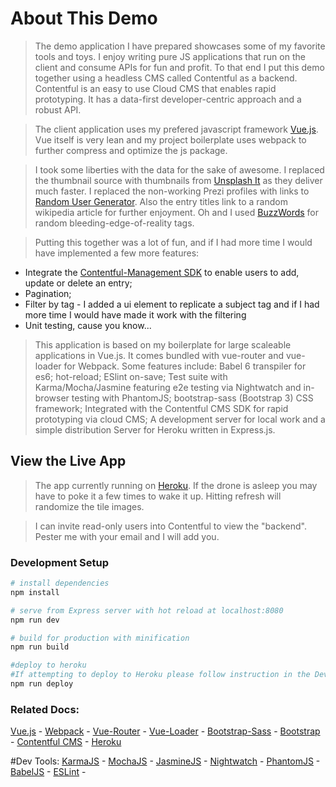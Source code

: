 # About This Demo

> The demo application I have prepared showcases some of my favorite tools and toys.  I enjoy writing pure JS applications that run on the client and consume APIs for fun and profit. To that end I put this demo together using a headless CMS called Contentful as a backend.  Contentful is an easy to use Cloud CMS that enables rapid prototyping. It has a data-first developer-centric approach and a robust API.  

> The client application uses my prefered javascript framework [Vue.js](http://vuejs.org/guide/).  Vue itself is very lean and my project boilerplate uses webpack to further compress and optimize the js package. 

> I took some liberties with the data for the sake of awesome.  I replaced the thumbnail source with thumbnails from [Unsplash It](https://unsplash.it/) as they deliver much faster.  I replaced the non-working Prezi profiles with links to [Random User Generator](https://randomuser.me/). Also the entry titles link to a random wikipedia article for further enjoyment.  Oh and I used [BuzzWords](https://github.com/wooorm/buzzwords) for random bleeding-edge-of-reality tags.

> Putting this together was a lot of fun, and if I had more time I would have implemented a few more features: 
- Integrate the [Contentful-Management SDK](https://www.npmjs.com/package/contentful-management) to enable users to add, update or delete an entry;  
- Pagination; 
- Filter by tag - I added a ui element to replicate a subject tag and if I had more time I would have made it work with the filtering
- Unit testing, cause you know...

> This application is based on my boilerplate for large scaleable applications in Vue.js. It comes bundled with vue-router and vue-loader for Webpack. Some features include: Babel 6 transpiler for es6; hot-reload; ESlint on-save; Test suite with Karma/Mocha/Jasmine featuring e2e testing via Nightwatch and in-browser testing with PhantomJS; bootstrap-sass (Bootstrap 3) CSS framework; Integrated with the Contentful CMS SDK for rapid prototyping via cloud CMS; A development server for local work and a simple distribution Server for Heroku written in Express.js. 

## View the Live App

> The app currently running on [Heroku](https://preziapp.herokuapp.com/).  If the drone is asleep you may have to poke it a few times to wake it up.  Hitting refresh will randomize the tile images.

> I can invite read-only users into Contentful to view the "backend".  Pester me with your email and I will add you.

### Development Setup

``` bash
# install dependencies
npm install

# serve from Express server with hot reload at localhost:8080
npm run dev

# build for production with minification
npm run build

#deploy to heroku
#If attempting to deploy to Heroku please follow instruction in the Dev center for setting up a new app.
npm run deploy

```

### Related Docs:
[Vue.js](http://vuejs.org/guide/) - 
[Webpack](https://webpack.github.io/docs/what-is-webpack.html) - 
[Vue-Router](http://vuejs.github.io/vue-router/en/index.html) - 
[Vue-Loader](http://vuejs.github.io/vue-loader) - 
[Bootstrap-Sass](https://github.com/twbs/bootstrap-sass) - 
[Bootstrap](http://bootstrapdocs.com/v3.0.3/docs/css/) -
[Contentful CMS](https://www.contentful.com/developers/docs/) -
[Heroku](https://devcenter.heroku.com/)

#Dev Tools:
[KarmaJS](https://karma-runner.github.io/0.13/index.html) - 
[MochaJS](https://mochajs.org/) - 
[JasmineJS](http://jasmine.github.io/2.4/introduction.html) - 
[Nightwatch](http://nightwatchjs.org/) - 
[PhantomJS](http://phantomjs.org/) - 
[BabelJS](https://babeljs.io/) - 
[ESLint](http://eslint.org/) -
